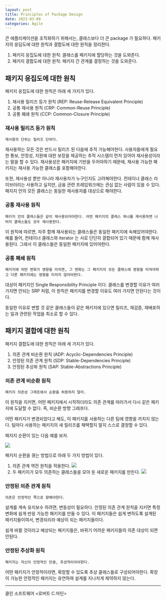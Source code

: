 ```yaml
---
layout: post
title: Principles of Package Design
date: 2023-03-09
categories: Agile
---
```


큰 애플리케이션을 조직화하기 위해서는, 클래스보다 더 큰 package 가 필요하다.
패키지의 응딥도에 대한 원칙과 결합도에 대한 원칙을 정리한다.

1. 패키지 응집도에 대한 원칙: 클래스를 패키지에 할당하는 것을 도와준다.
2. 패키지 결합도에 대한 원칙: 패키지 간 관계를 결정하는 것을 도와준다.

## 패키지 응집도에 대한 원칙

패키지 응집도에 대한 원칙은 아래 세 가지가 있다.

1. 재사용 릴리즈 등가 원칙 (REP: Reuse-Release Equivalent Principle)
2. 공통 재사용 원칙 (CRP: Common-Reuse Principle)
3. 공통 폐쇄 원칙 (CCP: Common-Closure Principle)

### 재사용 릴리즈 등가 원칙

`재사용의 단위는 릴리즈 단위다.`

재사용하는 모든 것은 반드시 릴리즈 된 다음에 추적 가능해야한다.
사용자들에게 필요한 통보, 안정성, 지원에 대한 보장을 제공하는 추적 시스템이 먼저 있어야 재사용성이라는 말을 할 수 있다.
재사용성은 패키지에 기반을 두어야하기 때문에, 재사용 가능한 패키지는 재사용 가능한 클래스를 포함해야한다.

또한, 재사용성 뿐만 아니라 재사용자가 누구인지도 고려해야한다.
컨테이너 클래스 라이브러리는 사용하고 싶지만, 금융 관련 프레임워크에는 관심 없는 사람이 있을 수 있다.
패지지 안의 모든 클래스는 동일한 재사용자를 대상으로 해야한다.

### 공통 재사용 원칙

`패키지 안의 클래스들은 같이 재사용되어야한다. 어떤 패키지의 클래스 하나를 재사용하면 나머지 클래스들도 모두 재사용한다.`

이 원칙에 따르면, 자주 함께 재사용되는 클래스들은 동일한 패키지에 속해있어야한다.
예를 들어, 컨테이너 클래스와 iterator 는 서로 단단히 결합되어 있기 때문에 함께 재사용된다.
그래서 이 클래스들은 동일한 패키지에 있어야한다.

### 공통 폐쇄 원칙

`패키지에 어떤 변화가 영향을 미치면, 그 변화는 그 패키지의 모든 클래스에 영향을 미쳐야하고 다른 패키지에는 영향을 미치지 않아야한다.`

대상이 패키지인 Single Responsibility Principle 이다.
클래스를 변경할 이유가 여러 가지면 안되는 SRP 처럼, 이 원칙은 패키지를 변경할 이유도 여러 가지면 안된다는 것이다.

동일한 이유로 변할 것 같은 클래스들이 같은 패키지에 있으면 릴리즈, 재검증, 재배포하는 일과 관련된 작업을 최소로 할 수 있다.

## 패키지 결합에 대한 원칙

패키지 결합도에 대한 원칙은 아래 세 가지가 있다.

1. 의존 관계 비순환 원칙 (ADP: Acyclic-Dependencies Principle)
2. 안정된 의존 관계 원칙 (SDP: Stable-Dependencies Principle)
3. 안정된 추상화 원칙 (SAP: Stable-Abstractions Principle)

### 의존 관계 비순환 원칙

`패키지 의존성 그래프에서 순환을 허용하지 말라.`

이 원칙을 지키면, 어떤 패키지에서 시작하더라도 의존 관계를 따러가서 다시 같은 패키지에 도달할 수 없다.
즉, 비순환 방향 그래프다.

어떤 패키지가 변경되었다고 해도, 이 패키지를 사용하는 다른 팀에 영향을 끼치지 않는다.
팀마다 사용하는 패키지의 새 릴리즈를 채택할지 말지 스스로 결정할 수 있다.

패지지 순환이 있는 다음 예를 보자.

![](/image/clean-software-cyclic-dependeciese-principle-ex.png)

패키지 순환을 끊는 방법으로 아래 두 가지 방법이 있다.

1. 의존 관계 역전 원칙을 적용한다.
   ![](/image/clean-software-acyclic-dependeciese-principle-dip.png)
2. 두 패키지가 모두 의존하는 클래스들을 모아 둔 새로운 패키지를 만든다.
   ![](/image/clean-software-acyclic-dependeciese-principle-new-pacakge.png)

### 안정된 의존 관계 원칙

`의존은 안정적인 쪽으로 향해야한다.`

설계를 계속 유지보수 하려면, 변동성이 필요하다.
안정된 의존 관계 원칙을 지키면 특정 변화에 쉽게 반응 가능한 패키지를 만들 수 있다.
이 패키지들은 쉽게 변하도록 설계된 패키지들이여서, 변경되리라 예상이 되는 패키지들이다.

쉽게 바뀔 것이라고 예상되는 패키지들은, 바뀌기 어려운 패키지들의 의존 대상이 되면 안된다.

### 안정된 추상화 원칙

`패키지는 자신이 안정적인 만큼, 추성적이어야한다.`

어떤 패키지가 안정적이라면, 확장할 수 있도록 추상 클래스들로 구성되어야한다.
확장이 가능한 안정적인 패키지는 유연하여 설계를 지나치게 제약하지 않는다.

---

클린 소프트웨어 <로버트 C.마틴>
